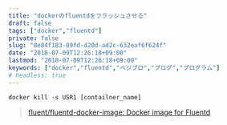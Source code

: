 ```yaml
---
title: "dockerのfluentdをフラッシュさせる"
draft: false
tags: ["docker","fluentd"]
private: false
slug: "8e84f183-89fd-420d-ad2c-632eaf6f624f"
date: "2018-07-09T12:26:18+09:00"
lastmod: "2018-07-09T12:26:18+09:00"
keywords: ["docker","fluentd","ベジプロ","プログ","プログラム"]
# headless: true
---
```


```
docker kill -s USR1 [contailner_name]
```

> [fluent/fluentd-docker-image: Docker image for Fluentd](https://github.com/fluent/fluentd-docker-image#5-test-it)

